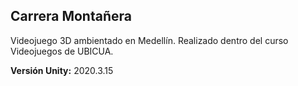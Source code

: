 ## Carrera Montañera

Videojuego 3D ambientado en Medellín. Realizado dentro del curso Videojuegos de UBICUA.

**Versión Unity:** 2020.3.15
